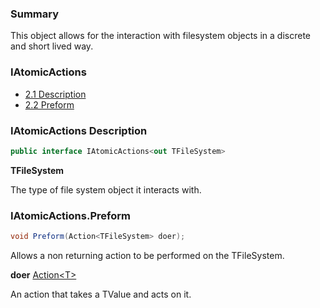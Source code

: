 <!--bl
(filemeta
    (title "Atomic Actions"))
/bl-->

### Summary

This object allows for the interaction with filesystem objects in a discrete and short lived way.

### IAtomicActions

- [2.1 Description](#user-content-iatomicactions-description)
- [2.2 Preform](#user-content-iatomicactionspreform)

### IAtomicActions Description

```csharp
public interface IAtomicActions<out TFileSystem>
```

**TFileSystem** 

The type of file system object it interacts with.

### IAtomicActions.Preform

```csharp
void Preform(Action<TFileSystem> doer);
```

Allows a non returning action to be performed on the TFileSystem.

**doer** [Action\<T\>](https://docs.microsoft.com/en-us/dotnet/api/system.action-1?view=net-6.0)

An action that takes a TValue and acts on it.</param>

